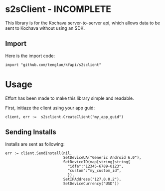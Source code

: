 # s2sClient - INCOMPLETE

This library is for the Kochava server-to-server api, which allows data to be sent to Kochava without using an SDK.

## Import

Here is the import code:

```golang
import "github.com/tenglun/kfapi/s2sclient"
```

# Usage

Effort has been made to make this library simple and readable.

First, initiaze the client using your app guid:

```golang
client, err := 	s2sclient.CreateClient("my_app_guid")
```

## Sending Installs

Installs are sent as following:

```golang
err := client.SendInstall(nil,
                          SetDeviceUA("Generic Android 6.0"),
                          SetDeviceID(map[string]string{
                            "idfa":"12345-6789-0123",
                            "custom":"my_custom_id",
                            }),
                          SetIPAddress("127.0.0.2"),
                          SetDeviceCurrency("USD"))
```
